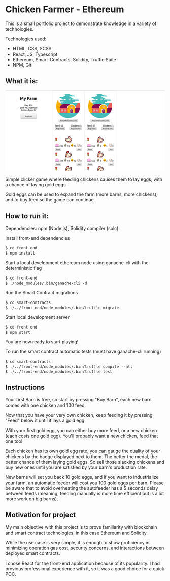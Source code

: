 # Chicken Farmer - Ethereum
This is a small portfolio project to demonstrate knowledge in a variety of technologies.

Technologies used:
 - HTML, CSS, SCSS
 - React, JS, Typescript
 - Ethereum, Smart-Contracts, Solidity, Truffle Suite
 - NPM, Git
 
## What it is:

![alt text](front-end/public/display_image.png?raw=true)

Simple clicker game where feeding chickens causes them to lay eggs, with a chance of laying gold eggs.

Gold eggs can be used to expand the farm (more barns, more chickens), and to buy feed so the game can continue.

## How to run it:

Dependencies:
npm (Node.js), Solidity compiler (solc) 

Install front-end dependencies
```
$ cd front-end
$ npm install
```

Start a local development ethereum node using ganache-cli with the deterministic flag
```
$ cd front-end
$ ./node_modules/.bin/ganache-cli -d
```

Run the Smart Contract migrations
```
$ cd smart-contracts
$ ./../front-end/node_modules/.bin/truffle migrate
```

Start local development server
```
$ cd front-end
$ npm start
```

You are now ready to start playing!

To run the smart contract automatic tests (must have ganache-cli running)
```
$ cd smart-contracts
$ ./../front-end/node_modules/.bin/truffle compile --all
$ ./../front-end/node_modules/.bin/truffle test
```

## Instructions
Your first Barn is free, so start by pressing "Buy Barn", each new barn comes with one chicken and 100 feed.

Now that you have your very own chicken, keep feeding it by pressing "Feed" below it until it lays a gold egg.

With your first gold egg, you can either buy more feed, or a new chicken (each costs one gold egg).
You'll probably want a new chicken, feed that one too!

Each chicken has its own gold egg rate, you can gauge the quality of your chickens by the badge displayed next to them.
The better the medal, the better chance of them laying gold eggs. So sell those slacking chickens and buy new ones until you
are satisfied by your barn's production rate.

New barns will set you back 10 gold eggs, and if you want to industrialize your farm, an automatic feeder will cost you 100 gold eggs per barn.
Please be aware that to avoid overheating the autofeeder has a 5 seconds delay between feeds (meaning, feeding manually is more time efficient
but is a lot more work on big barns).

## Motivation for project
My main objective with this project is to prove familiarity with blockchain and smart contract technologies, 
in this case Ethereum and Solidity.

While the use case is very simple, it is enough to show proficiency in minimizing operation gas cost, security concerns, and interactions between deployed smart contracts.

I chose React for the front-end application because of its popularity. I had previous professional 
experience with it, so it was a good choice for a quick POC.